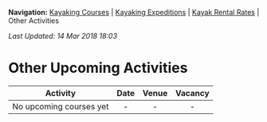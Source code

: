**Navigation:** [Kayaking Courses](index) &#124; [Kayaking Expeditions](expedition) &#124; [Kayak Rental Rates](rental) &#124; Other Activities

_Last Updated: 14 Mar 2018 18:03_
# Other Upcoming Activities

Activity | Date | Venue | Vacancy
:---:|:---:|:---:|:---:
No upcoming courses yet|-|-|-

